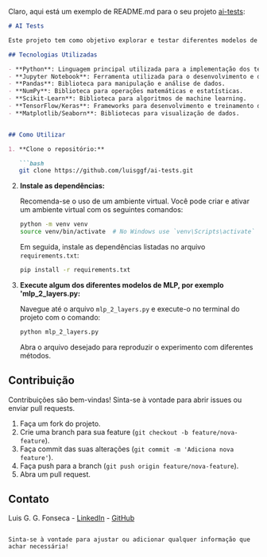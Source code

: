Claro, aqui está um exemplo de README.md para o seu projeto [ai-tests](https://github.com/luisggf/ai-tests):

```markdown
# AI Tests

Este projeto tem como objetivo explorar e testar diferentes modelos de inteligência artificial e técnicas de machine learning. Através de diversos experimentos, buscamos entender melhor como essas tecnologias funcionam e como podem ser aplicadas em diferentes contextos.

## Tecnologias Utilizadas

- **Python**: Linguagem principal utilizada para a implementação dos testes.
- **Jupyter Notebook**: Ferramenta utilizada para o desenvolvimento e documentação dos experimentos.
- **Pandas**: Biblioteca para manipulação e análise de dados.
- **NumPy**: Biblioteca para operações matemáticas e estatísticas.
- **Scikit-Learn**: Biblioteca para algoritmos de machine learning.
- **TensorFlow/Keras**: Frameworks para desenvolvimento e treinamento de modelos de deep learning.
- **Matplotlib/Seaborn**: Bibliotecas para visualização de dados.


## Como Utilizar

1. **Clone o repositório:**

   ```bash
   git clone https://github.com/luisggf/ai-tests.git
   ```

2. **Instale as dependências:**

   Recomenda-se o uso de um ambiente virtual. Você pode criar e ativar um ambiente virtual com os seguintes comandos:

   ```bash
   python -m venv venv
   source venv/bin/activate  # No Windows use `venv\Scripts\activate`
   ```

   Em seguida, instale as dependências listadas no arquivo `requirements.txt`:

   ```bash
   pip install -r requirements.txt
   ```

3. **Execute algum dos diferentes modelos de MLP, por exemplo 'mlp_2_layers.py:**

   Navegue até o arquivo `mlp_2_layers.py` e execute-o no terminal do projeto com o comando:

   ```bash
   python mlp_2_layers.py
   ```

   Abra o arquivo desejado para reproduzir o experimento com diferentes métodos.

## Contribuição

Contribuições são bem-vindas! Sinta-se à vontade para abrir issues ou enviar pull requests. 

1. Faça um fork do projeto.
2. Crie uma branch para sua feature (`git checkout -b feature/nova-feature`).
3. Faça commit das suas alterações (`git commit -m 'Adiciona nova feature'`).
4. Faça push para a branch (`git push origin feature/nova-feature`).
5. Abra um pull request.



## Contato

Luis G. G. Fonseca - [LinkedIn](https://www.linkedin.com/in/luisggf/) - [GitHub](https://github.com/luisggf)


```

Sinta-se à vontade para ajustar ou adicionar qualquer informação que achar necessária!
